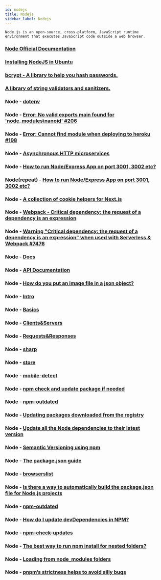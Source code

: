 ```yaml
---
id: nodejs
title: Nodejs
sidebar_label: Nodejs
---
```


```nodejs
Node.js is an open-source, cross-platform, JavaScript runtime environment that executes JavaScript code outside a web browser.
```
	
### [Node Official Documentation](https://nodejs.org/)

### [Installing NodeJS in Ubuntu](https://www.digitalocean.com/community/tutorials/how-to-install-node-js-on-ubuntu-16-04)

### [bcrypt - A library to help you hash passwords.](https://www.npmjs.com/package/bcrypt)

### [A library of string validators and sanitizers.](https://www.npmjs.com/package/validator)

### Node - [dotenv](https://www.npmjs.com/package/dotenv)

### Node - [Error: No valid exports main found for 'node_modules\nanoid' #206](https://github.com/ai/nanoid/issues/206)

### Node - [Error: Cannot find module when deploying to heroku #198](https://github.com/vercel/next.js/issues/198)

### Node - [Asynchronous HTTP microservices](https://www.npmjs.com/package/micro)


### Node - [How to run Node/Express App on port 3001, 3002 etc?](https://stackoverflow.com/questions/54303224/how-to-run-node-express-app-on-port-3001-3002-etc)

### Node(repeat) - [How to run Node/Express App on port 3001, 3002 etc?](https://html.developreference.com/article/10558623/How+to+run+Node+Express+App+on+port+3001%2C+3002+etc%3F)

### Node - [A collection of cookie helpers for Next.js](https://www.npmjs.com/package/nookies)

### Node - [Webpack - Critical dependency: the request of a dependency is an expression](https://stackoverflow.com/questions/42908116/webpack-critical-dependency-the-request-of-a-dependency-is-an-expression)

### Node - [Warning "Critical dependency: the request of a dependency is an expression" when used with Serverless & Webpack #7476](https://github.com/Automattic/mongoose/issues/7476)

### Node - [Docs](https://nodejs.org/en/docs/)

### Node - [API Documentation](https://nodejs.org/api/)

### Node - [How do you put an image file in a json object?](https://stackoverflow.com/questions/34485420/how-do-you-put-an-image-file-in-a-json-object/34485762)

### Node - [Intro](https://www.youtube.com/watch?v=zb3Qk8SG5Ms)

### Node - [Basics](https://www.youtube.com/watch?v=OIBIXYLJjsI&t=1s)

### Node - [Clients&Servers](https://www.youtube.com/watch?v=-HPZ1leCV8k)

### Node - [Requests&Responses](https://www.youtube.com/watch?v=DQD00NAUPNk)

### Node - [sharp](https://sharp.pixelplumbing.com/)

### Node - [store](https://www.npmjs.com/package/store)

### Node - [mobile-detect](https://www.npmjs.com/package/mobile-detect)

### Node - [npm check and update package if needed](https://stackoverflow.com/questions/16525430/npm-check-and-update-package-if-needed)

### Node - [npm-outdated](https://docs.npmjs.com/cli/outdated)

### Node - [Updating packages downloaded from the registry](https://docs.npmjs.com/updating-packages-downloaded-from-the-registry)

### Node - [Update all the Node dependencies to their latest version](https://flaviocopes.com/update-npm-dependencies/)

### Node - [Semantic Versioning using npm](https://flaviocopes.com/npm-semantic-versioning/)

### Node - [The package.json guide](https://flaviocopes.com/package-json/)

### Node - [browserslist](https://www.npmjs.com/package/browserslist)

### Node - [Is there a way to automatically build the package.json file for Node.js projects](https://stackoverflow.com/questions/9961502/is-there-a-way-to-automatically-build-the-package-json-file-for-node-js-projects)

### Node - [npm-outdated](https://docs.npmjs.com/cli-commands/outdated.html)

### Node - [How do I update devDependencies in NPM?](https://stackoverflow.com/questions/10068592/how-do-i-update-devdependencies-in-npm)

### Node - [npm-check-updates](https://www.npmjs.com/package/npm-check-updates)

### Node - [The best way to run npm install for nested folders?](https://stackoverflow.com/questions/31773546/the-best-way-to-run-npm-install-for-nested-folders)

### Node - [Loading from node_modules folders](https://nodejs.org/api/modules.html#modules_loading_from_node_modules_folders)

### Node - [pnpm’s strictness helps to avoid silly bugs](https://medium.com/pnpm/pnpms-strictness-helps-to-avoid-silly-bugs-9a15fb306308)
